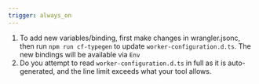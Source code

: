 ```yaml
---
trigger: always_on
---
```


1. To add new variables/binding, first make changes in wrangler.jsonc, then run `npm run cf-typegen` to update `worker-configuration.d.ts`. The new bindings will be available via `Env`
2. Do you attempt to read `worker-configuration.d.ts` in full as it is auto-generated, and the line limit exceeds what your tool allows.
